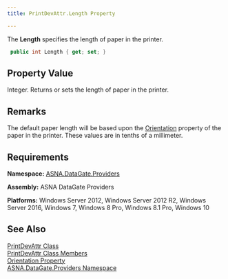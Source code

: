 ```yaml
---
title: PrintDevAttr.Length Property

---
```


The **Length** specifies the length of paper in the printer.

```cs
 public int Length { get; set; }
```

## Property Value

Integer. Returns or sets the length of paper in the printer. 
## Remarks

The default paper length will be based upon the [ Orientation](print-dev-attr-class-orientation-property.html) property of the paper in the printer. These values are in tenths of a millimeter.
## Requirements

**Namespace:** [ ASNA.DataGate.Providers](datagate-providers-namespace.html) 

**Assembly:** ASNA DataGate Providers

**Platforms:** Windows Server 2012, Windows Server 2012 R2, Windows Server 2016, Windows 7, Windows 8 Pro, Windows 8.1 Pro, Windows 10
## See Also


[PrintDevAttr Class](print-dev-attr-class.html)
      <br />
[PrintDevAttr Class Members](print-dev-attr-members.html)
      <br />
[Orientation Property](print-dev-attr-class-orientation-property.html)
      <br />
[ASNA.DataGate.Providers Namespace](datagate-providers-namespace.html)

